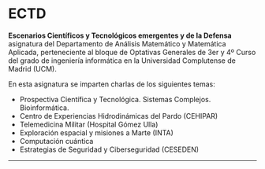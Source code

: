 # ECTD
**Escenarios Científicos y Tecnológicos emergentes y de la Defensa** asignatura del Departamento de Análisis Matemático y Matemática Aplicada, perteneciente al bloque de Optativas Generales de 3er y 4º Curso del grado de ingeniería informática en la Universidad Complutense de Madrid (UCM).

En esta asignatura se imparten charlas de los siguientes temas:
- Prospectiva Científica y Tecnológica. Sistemas Complejos. Bioinformática.
- Centro de Experiencias Hidrodinámicas del Pardo (CEHIPAR)
- Telemedicina Militar (Hospital Gómez Ulla)
- Exploración espacial y misiones a Marte (INTA)
- Computación cuántica
- Estrategias de Seguridad y Ciberseguridad (CESEDEN)


---


